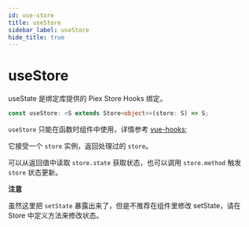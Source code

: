 ```yaml
---
id: use-store
title: useStore
sidebar_label: useStore
hide_title: true
---
```


# useStore

useState 是绑定库提供的 Piex Store Hooks 绑定。

```ts
const useStore: <S extends Store<object>>(store: S) => S;
```

`useStore` 只能在函数时组件中使用，详情参考 [vue-hooks](https://github.com/yyx990803/vue-hooks);

它接受一个 `store` 实例，返回处理过的 `store`。

可以从返回值中读取 `store.state` 获取状态，也可以调用 `store.method` 触发 `store` 状态更新。

**注意**

虽然这里把 `setState` 暴露出来了，但是不推荐在组件里修改 setState，请在 Store 中定义方法来修改状态。